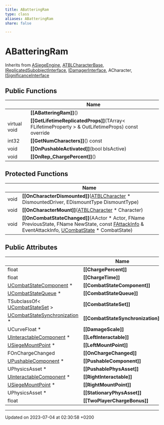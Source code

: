 ```yaml
---
title: ABatteringRam
type: class
aliases: ABatteringRam
share: false

---
```


# ABatteringRam





Inherits from [ASiegeEngine](/docs/SDK/Source/Classes/classASiegeEngine.md), [ATBLCharacterBase](/docs/SDK/Source/Classes/classATBLCharacterBase.md), [IReplicatedSubobjectInterface](/docs/SDK/Source/Classes/classIReplicatedSubobjectInterface.md), [IDamagerInterface](/docs/SDK/Source/Classes/classIDamagerInterface.md), ACharacter, [ISignificanceInterface](/docs/SDK/Source/Classes/classISignificanceInterface.md)

## Public Functions

|                | Name           |
| -------------- | -------------- |
| | **[[ABatteringRam]]**() |
| virtual void | **[[GetLifetimeReplicatedProps]]**(TArray< FLifetimeProperty > & OutLifetimeProps) const override |
| int32 | **[[GetNumCharacters]]**() const |
| void | **[[OnPushableActivated]]**(bool bIsActive) |
| void | **[[OnRep_ChargePercent]]**() |

## Protected Functions

|                | Name           |
| -------------- | -------------- |
| void | **[[OnCharacterDismounted]]**([ATBLCharacter](/docs/SDK/Source/Classes/classATBLCharacter.md) * DismountedDriver, EDismountType DismountType) |
| void | **[[OnCharacterMount]]**([ATBLCharacter](/docs/SDK/Source/Classes/classATBLCharacter.md) * Character) |
| void | **[[OnCombatStateChanged]]**(AActor * Actor, FName PreviousState, FName NewState, const [FAttackInfo](/docs/SDK/Source/Classes/structFAttackInfo.md) & EventAttackInfo, [UCombatState](/docs/SDK/Source/Classes/classUCombatState.md) * CombatState) |

## Public Attributes

|                | Name           |
| -------------- | -------------- |
| float | **[[ChargePercent]]**  |
| float | **[[ChargeTime]]**  |
| [UCombatStateComponent](/docs/SDK/Source/Classes/classUCombatStateComponent.md) * | **[[CombatStateComponent]]**  |
| [UCombatStateQueue](/docs/SDK/Source/Classes/classUCombatStateQueue.md) * | **[[CombatStateQueue]]**  |
| TSubclassOf< [UCombatStateSet](/docs/SDK/Source/Classes/classUCombatStateSet.md) > | **[[CombatStateSet]]**  |
| [UCombatStateSynchronization](/docs/SDK/Source/Classes/classUCombatStateSynchronization.md) * | **[[CombatStateSynchronization]]**  |
| UCurveFloat * | **[[DamageScale]]**  |
| [UInteractableComponent](/docs/SDK/Source/Classes/classUInteractableComponent.md) * | **[[LeftInteractable]]**  |
| [USiegeMountPoint](/docs/SDK/Source/Classes/classUSiegeMountPoint.md) * | **[[LeftMountPoint]]**  |
| FOnChargeChanged | **[[OnChargeChanged]]**  |
| [UPushableComponent](/docs/SDK/Source/Classes/classUPushableComponent.md) * | **[[PushableComponent]]**  |
| UPhysicsAsset * | **[[PushablePhysAsset]]**  |
| [UInteractableComponent](/docs/SDK/Source/Classes/classUInteractableComponent.md) * | **[[RightInteractable]]**  |
| [USiegeMountPoint](/docs/SDK/Source/Classes/classUSiegeMountPoint.md) * | **[[RightMountPoint]]**  |
| UPhysicsAsset * | **[[StationaryPhysAsset]]**  |
| float | **[[TwoPlayerChargeBonus]]**  |

-------------------------------

Updated on 2023-07-04 at 02:30:58 +0200